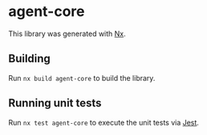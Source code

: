 # agent-core

This library was generated with [Nx](https://nx.dev).

## Building

Run `nx build agent-core` to build the library.

## Running unit tests

Run `nx test agent-core` to execute the unit tests via [Jest](https://jestjs.io).
